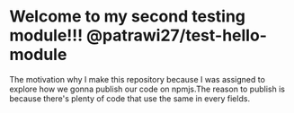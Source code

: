 

# Welcome to my second testing module!!! @patrawi27/test-hello-module


The motivation why I make this repository because I was assigned to explore how we gonna publish our code on npmjs.The reason to publish is because there's plenty of code that use the same in every fields. 

